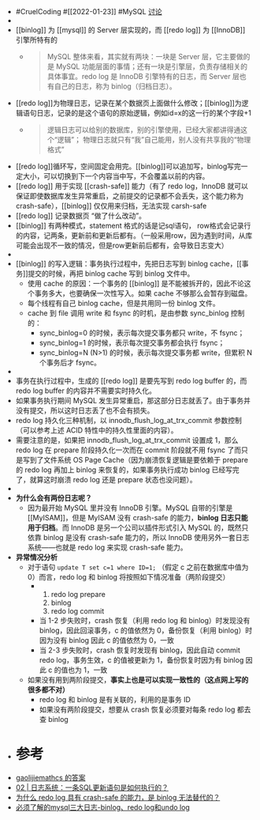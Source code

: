 - #CruelCoding #[[2022-01-23]] #MySQL [讨论](https://github.com/Monsooooon/CruelFundamental/tree/main/homework/202201/23)
-
- [[binlog]] 为 [[mysql]] 的 Server 层实现的，而 [[redo log]] 为 [[InnoDB]] 引擎所特有的
	- > MySQL 整体来看，其实就有两块：一块是 Server 层，它主要做的是 MySQL 功能层面的事情；还有一块是引擎层，负责存储相关的具体事宜。redo log 是 InnoDB 引擎特有的日志，而 Server 层也有自己的日志，称为 binlog（归档日志）。
- [[redo log]]为物理日志，记录在某个数据页上面做什么修改；[[binlog]]为逻辑语句日志，记录的是这个语句的原始逻辑，例如id=x的这一行的某个字段+1
	- > 逻辑日志可以给别的数据库，别的引擎使用，已经大家都讲得通这个“逻辑”； 
	  物理日志就只有“我”自己能用，别人没有共享我的“物理格式”
- [[redo log]]循环写，空间固定会用完。[[binlog]]可以追加写，binlog写完一定大小，可以切换到下一个内容当中写，不会覆盖以前的内容。
- [[redo log]] 用于实现 [[crash-safe]] 能力（有了 redo log，InnoDB 就可以保证即使数据库发生异常重启，之前提交的记录都不会丢失，这个能力称为 crash-safe），[[binlog]] 仅仅用来归档，无法实现 carsh-safe
- [[redo log]] 记录数据页 “做了什么改动”。
- [[binlog]] 有两种模式，statement 格式的话是记sql语句， row格式会记录行的内容，记两条，更新前和更新后都有。（一般采用row，因为遇到时间，从库可能会出现不一致的情况，但是row更新前后都有，会导致日志变大）
-
- [[binlog]] 的写入逻辑：事务执行过程中，先把日志写到 binlog cache，[[事务]]提交的时候，再把 binlog cache 写到 binlog 文件中。
	- 使用 cache 的原因：一个事务的 [[binlog]] 是不能被拆开的，因此不论这个事务多大，也要确保一次性写入。如果 cache 不够那么会暂存到磁盘。
	- 每个线程有自己 binlog cache，但是共用同一份 binlog 文件。
	- cache 到 file 调用 write 和 fsync 的时机，是由参数 sync_binlog 控制的：
		- sync_binlog=0 的时候，表示每次提交事务都只 write，不 fsync；
		- sync_binlog=1 的时候，表示每次提交事务都会执行 fsync；
		- sync_binlog=N (N>1) 的时候，表示每次提交事务都 write，但累积 N 个事务后才 fsync。
-
- 事务在执行过程中，生成的 [[redo log]] 是要先写到 redo log buffer 的，而 redo log buffer 的内容并不需要实时持久化。
- 如果事务执行期间 MySQL 发生异常重启，那这部分日志就丢了。由于事务并没有提交，所以这时日志丢了也不会有损失。
- redo log 持久化三种机制，以 innodb_flush_log_at_trx_commit 参数控制（可以参考上述 ACID 特性中的持久性里面的内容）。
- 需要注意的是，如果把 innodb_flush_log_at_trx_commit 设置成 1，那么 redo log 在 prepare 阶段持久化一次而在 commit 阶段就不用 fsync 了而只是写到了文件系统 OS Page Cache（因为崩溃恢复逻辑是要依赖于 prepare 的 redo log 再加上 binlog 来恢复的，如果事务执行成功 binlog 已经写完了，就算这时崩溃 redo log 还是 prepare 状态也没问题）。
-
- **为什么会有两份日志呢？**
	- 因为最开始 MySQL 里并没有 InnoDB 引擎。MySQL 自带的引擎是 [[MyISAM]]，但是 MyISAM 没有 crash-safe 的能力，**binlog 日志只能用于归档**。而 InnoDB 是另一个公司以插件形式引入 MySQL 的，既然只依靠 binlog 是没有 crash-safe 能力的，所以 InnoDB 使用另外一套日志系统——也就是 redo log 来实现 crash-safe 能力。
- **异常情况分析**
	- 对于语句 `update T set c=1 where ID=1;` （假定 c 之前在数据库中值为 0）而言，redo log 和 binlog 将按照如下情况准备（两阶段提交）
		- 1. redo log prepare
		  2. binlog
		  3. redo log commit
		- 当 1-2 步失败时，crash 恢复（利用 redo log 和 binlog）时发现没有 binlog，因此回滚事务，c 的值依然为 0，备份恢复（利用 binlog）时因为没有 binlog 因此 c 的值依然为 0，一致
		- 当 2-3 步失败时，crash 恢复时发现有 binlog，因此自动 commit redo log，事务生效，c 的值被更新为 1，备份恢复时因为有 binlog 因此 c 的值也为 1，一致
	- 如果没有用到两阶段提交，**事实上也是可以实现一致性的（这点网上写的很多都不对）**
		- redo log 和 binlog 是有关联的，利用的是事务 ID
		- 如果没有两阶段提交，想要从 crash 恢复必须要对每条 redo log 都去查 binlog
- # 参考
- [gaolijiemathcs 的答案](https://github.com/Monsooooon/CruelFundamental/blob/main/homework/202201/23/gaolijiemathcs.md)
- [02 | 日志系统：一条SQL更新语句是如何执行的？](https://time.geekbang.org/column/article/68633)
- [为什么 redo log 具有 crash-safe 的能力，是 binlog 无法替代的？](https://cloud.tencent.com/developer/article/1757612)
- [必须了解的mysql三大日志-binlog、redo log和undo log](https://segmentfault.com/a/1190000023827696)